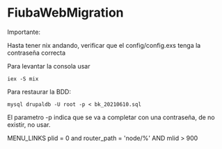 # FiubaWebMigration

Importante:

  Hasta tener nix andando, verificar que el config/config.exs tenga la contraseña correcta

Para levantar la consola usar 

	iex -S mix

Para restaurar la BDD:

	mysql drupaldb -U root -p < bk_20210610.sql
	
El parametro -p indica que se va a completar con una contraseña, de no existir, no usar.


MENU_LINKS
plid = 0 and router_path = 'node/%' AND mlid > 900